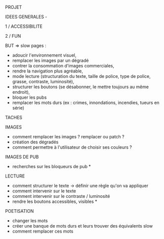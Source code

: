 PROJET

IDEES GENERALES - 

1 / ACCESSIBILITE

2 / FUN

BUT => slow pages : 
- adoucir l'environnement visuel, 
- remplacer les images par un dégradé
- contrer la consommation d'images commerciales, 
- rendre la navigation plus agréable, 
- mode lecture (structuration du texte, taille de police, type de police, grasse, contraste, luminosité), 
- structurer les boutons (se désabonner, le mettre toujours au même endroit), 
- bloquer les pubs
- remplacer les mots durs (ex : crimes, innondations, incendies, tueurs en série)

TACHES 

IMAGES
- comment remplacer les images ? remplacer ou patch ?
- création des dégradés
- comment permettre à l'utilisateur de choisir ses couleurs ?

IMAGES DE PUB
- recherches sur les bloqueurs de pub *

LECTURE
- comment structurer le texte -> définir une règle qu'on va appliquer
- comment intervenir sur le texte
- comment intervenir sur le contraste / luminosité
- rendre les boutons accessibles, visibles *

POETISATION
- changer les mots
- créer une banque de mots durs et leurs trouver des équivalents slow
- comment remplacer ces mots 


